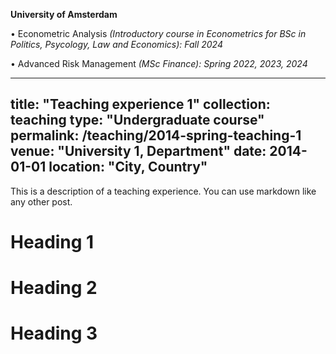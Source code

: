 **University of Amsterdam**

• Econometric Analysis *(Introductory course in Econometrics for BSc in Politics, Psycology, Law and Economics): Fall 2024*

• Advanced Risk Management *(MSc Finance): Spring 2022, 2023, 2024*






---
title: "Teaching experience 1"
collection: teaching
type: "Undergraduate course"
permalink: /teaching/2014-spring-teaching-1
venue: "University 1, Department"
date: 2014-01-01
location: "City, Country"
---

This is a description of a teaching experience. You can use markdown like any other post.

Heading 1
======

Heading 2
======

Heading 3
======
